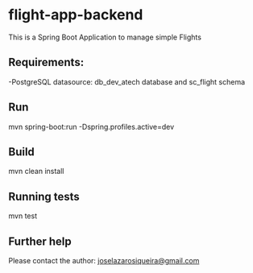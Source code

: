 # flight-app-backend

This is a Spring Boot Application to manage simple Flights

## Requirements:
-PostgreSQL datasource: db_dev_atech database and sc_flight schema

## Run
mvn spring-boot:run -Dspring.profiles.active=dev

## Build

mvn clean install

## Running tests

mvn test

## Further help

Please contact the author: joselazarosiqueira@gmail.com
